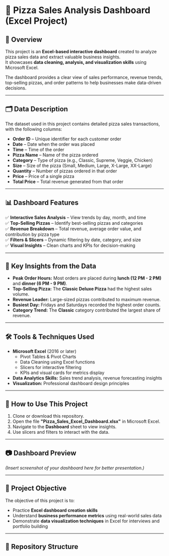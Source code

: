 # 🍕 Pizza Sales Analysis Dashboard (Excel Project)

## 📌 Overview  
This project is an **Excel-based interactive dashboard** created to analyze pizza sales data and extract valuable business insights.  
It showcases **data cleaning, analysis, and visualization skills** using Microsoft Excel.  

The dashboard provides a clear view of sales performance, revenue trends, top-selling pizzas, and order patterns to help businesses make data-driven decisions.

---

## 🗂 Data Description  

The dataset used in this project contains detailed pizza sales transactions, with the following columns:  

- **Order ID** – Unique identifier for each customer order  
- **Date** – Date when the order was placed  
- **Time** – Time of the order  
- **Pizza Name** – Name of the pizza ordered  
- **Category** – Type of pizza (e.g., Classic, Supreme, Veggie, Chicken)  
- **Size** – Size of the pizza (Small, Medium, Large, X-Large, XX-Large)  
- **Quantity** – Number of pizzas ordered in that order  
- **Price** – Price of a single pizza  
- **Total Price** – Total revenue generated from that order  

---

## 📊 Dashboard Features  

✅ **Interactive Sales Analysis** – View trends by day, month, and time  
✅ **Top-Selling Pizzas** – Identify best-selling pizzas and categories  
✅ **Revenue Breakdown** – Total revenue, average order value, and contribution by pizza type  
✅ **Filters & Slicers** – Dynamic filtering by date, category, and size  
✅ **Visual Insights** – Clean charts and KPIs for decision-making  

---

## 🔑 Key Insights from the Data  

- **Peak Order Hours:** Most orders are placed during **lunch (12 PM - 2 PM)** and **dinner (6 PM - 9 PM)**.  
- **Top-Selling Pizza:** The **Classic Deluxe Pizza** had the highest sales volume.  
- **Revenue Leader:** Large-sized pizzas contributed to maximum revenue.  
- **Busiest Day:** Fridays and Saturdays recorded the highest order counts.  
- **Category Trend:** The **Classic** category contributed the largest share of revenue.  

---

## 🛠 Tools & Techniques Used  

- **Microsoft Excel** (2016 or later)  
  - Pivot Tables & Pivot Charts  
  - Data Cleaning using Excel functions  
  - Slicers for interactive filtering  
  - KPIs and visual cards for metrics display  
- **Data Analytics Skills:** Sales trend analysis, revenue forecasting insights  
- **Visualization:** Professional dashboard design principles  

---

## 🚀 How to Use This Project  

1. Clone or download this repository.  
2. Open the file **"Pizza_Sales_Excel_Dashboard.xlsx"** in Microsoft Excel.  
3. Navigate to the **Dashboard** sheet to view insights.  
4. Use slicers and filters to interact with the data.  

---

## 📷 Dashboard Preview  

*(Insert screenshot of your dashboard here for better presentation.)*  

---

## 🎯 Project Objective  

The objective of this project is to:  
- Practice **Excel dashboard creation skills**  
- Understand **business performance metrics** using real-world sales data  
- Demonstrate **data visualization techniques** in Excel for interviews and portfolio building  

---

## 📂 Repository Structure  

